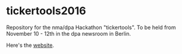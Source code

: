 # tickertools2016
Repository for the nma/dpa Hackathon "tickertools". To be held from November 10 - 12th in the dpa newsroom in Berlin.

Here's the [website](https://dpa-newslab.github.io/tickertools2016).
